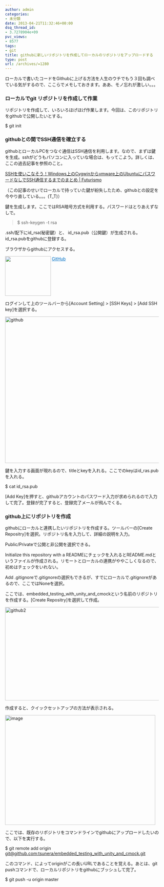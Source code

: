 ```yaml
---
author: admin
categories:
- 未分類
date: 2013-04-21T11:32:46+00:00
dsq_thread_id:
- 3.7278904e+09
pvc_views:
- 8577
tags:
- git
title: githubに新しいリポジトリを作成してローカルのリポジトリをアップロードする
type: post
url: /archives/=1280
---
```


ローカルで書いたコードをGithubに上げる方法を人生のウチでもう３回も調べている気がするので、ここらでメモしておきます。ああ、モノ忘れが激しい。。。

### ローカルでgit リポジトリを作成して作業

リポジトリを作成して、いろいろほげほげ作業します。今回は、このリポジトリをgithubで公開したいとする。

$ git init

### githubとの間でSSH通信を確立する

githubとローカルPCをつなぐ通信はSSH通信を利用します。なので、まずは鍵を生成。sshがどうもパソコンに入っていな場合は、もってこよう。詳しくは、ここの過去記事を参照のこと。

[SSHを使いこなそう！Windows上のCygwinからvmware上のUbuntuにパスワードなしでSSH通信するまでのまとめ | Futurismo][1]

（この記事のせいでローカルで持っていた鍵が紛失したため、githubとの設定を今やり直している。。。(T_T)）

鍵を生成します。ここではRSA暗号方式を利用する。パスワードはとりあえずなしで。

> $ ssh-keygen -t rsa

.ssh/配下にid\_rsa(秘密鍵）と、 id\_rsa.pub（公開鍵）が生成される。id_rsa.pubをgithubに登録する。

ブラウザからgithubにアクセスする。

<a href="https://github.com/" target="_blank"><img class="alignleft" border="0" alt="" align="left" src="https://capture.heartrails.com/150x130/shadow?https://github.com/" width="150" height="130" /></a> <a style="color: #0070c5" href="https://github.com/" target="_blank">GitHub</a>      <img border="0" alt="" src="https://b.hatena.ne.jp/entry/image/https://github.com/" /><br style="clear: both" />

ログインして上のツールバーから[Account Setting] > [SSH Keys] > [Add SSH key]を選択する。

[<img style="background-image: none; border-bottom: 0px; border-left: 0px; padding-left: 0px; padding-right: 0px; display: inline; border-top: 0px; border-right: 0px; padding-top: 0px" title="github" border="0" alt="github" src="https://hmi-me.ciao.jp/wordpress/wp-content/uploads/github_thumb.png" width="602" height="480" />][2]

鍵を入力する画面が現れるので、titleとkeyを入れる。ここでのkeyはid_ras.pubを入れる。

$ cat id_rsa.pub

[Add Key]を押すと、githubアカウントのパスワード入力が求められるので入力して完了。登録が完了すると、登録完了メールが飛んでくる。

### github上にリポジトリを作成

githubにローカルと連携したいリポジトリを作成する。ツールバーの[Create Repositry]を選択。リポジトリ名を入力して、詳細の説明を入力。

Public/Privateで公開と非公開を選択できる。

Initialize this repository with a READMEにチェックを入れるとREADME.mdというファイルが作成される。リモートとローカルの連携がややこしくなるので、初めはチェックをいれない。

Add .gitignoreで.gitignoreの選択もできるが、すでにローカルで.gitignoreがあるので、ここではNoneを選択。

ここでは、embedded\_testing\_with\_unity\_and_cmockという名前のリポジトリを作成する。[Create Repositry]を選択して作成。

[<img style="background-image: none; border-bottom: 0px; border-left: 0px; padding-left: 0px; padding-right: 0px; display: inline; border-top: 0px; border-right: 0px; padding-top: 0px" title="github2" border="0" alt="github2" src="https://hmi-me.ciao.jp/wordpress/wp-content/uploads/github2_thumb.png" width="549" height="306" />][3]

作成すると、クイックセットアップの方法が表示される。

[<img style="background-image: none; border-bottom: 0px; border-left: 0px; padding-left: 0px; padding-right: 0px; display: inline; border-top: 0px; border-right: 0px; padding-top: 0px" title="image" border="0" alt="image" src="https://hmi-me.ciao.jp/wordpress/wp-content/uploads/image_thumb98.png" width="492" height="360" />][4]

ここでは、既存のリポジトリをコマンドラインでgithubにアップロードしたいので、以下を実行する。

$ git remote add origin [git@github.com:tsunera/embedded\_testing\_with\_unity\_and_cmock.git][5] 

このコマンド、によってoriginがこの長いURLであることを覚える。あとは、git pushコマンドで、ローカルリポジトリをgithubにブッシュして完了。

$ git push -u origin master

 [1]: https://futurismo.biz/archives/1266
 [2]: https://hmi-me.ciao.jp/wordpress/wp-content/uploads/github.png
 [3]: https://hmi-me.ciao.jp/wordpress/wp-content/uploads/github2.png
 [4]: https://hmi-me.ciao.jp/wordpress/wp-content/uploads/image98.png
 [5]: mailto:git@github.com:tsunera/embedded_testing_with_unity_and_cmock.git